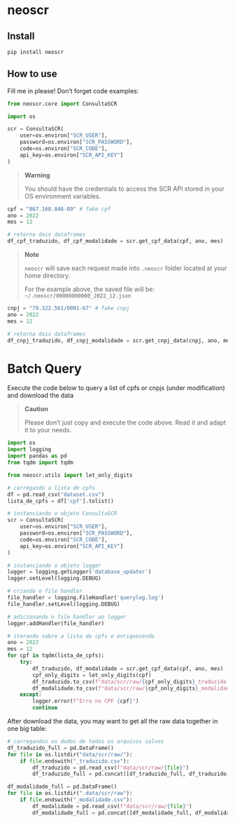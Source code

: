 # neoscr

<!-- WARNING: THIS FILE WAS AUTOGENERATED! DO NOT EDIT! -->

## Install

``` sh
pip install neoscr
```

## How to use

Fill me in please! Don’t forget code examples:

``` python
from neoscr.core import ConsultaSCR
```

``` python
import os

scr = ConsultaSCR(
    user=os.environ["SCR_USER"],
    password=os.environ["SCR_PASSWORD"],
    code=os.environ["SCR_CODE"],
    api_key=os.environ["SCR_API_KEY"]
)
```

<div>

> **Warning**
>
> You should have the credentials to access the SCR API stored in your
> OS environment variables.

</div>

``` python
cpf = "867.168.046-09" # fake cpf
ano = 2022
mes = 12

# retorna dois dataframes
df_cpf_traduzido, df_cpf_modalidade = scr.get_cpf_data(cpf, ano, mes)
```

<div>

> **Note**
>
> `neoscr` will save each request made into `.neoscr` folder located at
> your home directory.
>
> For the example above, the saved file will be:
> `~/.neoscr/00000000000_2022_12.json`

</div>

``` python
cnpj = "79.322.561/0001-67" # fake cnpj
ano = 2022
mes = 12

# retorna dois dataframes
df_cnpj_traduzido, df_cnpj_modalidade = scr.get_cnpj_data(cnpj, ano, mes)
```

# Batch Query

Execute the code below to query a list of cpfs or cnpjs (under
modification) and download the data

<div>

> **Caution**
>
> Please don’t just copy and execute the code above. Read it and adapt
> it to your needs.

</div>

``` python
import os
import logging
import pandas as pd
from tqdm import tqdm

from neoscr.utils import let_only_digits

# carregando a lista de cpfs
df = pd.read_csv("dataset.csv")
lista_de_cpfs = df['cpf'].tolist()

# instanciando o objeto ConsultaSCR
scr = ConsultaSCR(
    user=os.environ["SCR_USER"],
    password=os.environ["SCR_PASSWORD"],
    code=os.environ["SCR_CODE"],
    api_key=os.environ["SCR_API_KEY"]
)

# instanciando o objeto logger
logger = logging.getLogger('database_updater')
logger.setLevel(logging.DEBUG)

# criando o file handler
file_handler = logging.FileHandler('querylog.log')
file_handler.setLevel(logging.DEBUG)

# adicionando o file handler ao logger
logger.addHandler(file_handler)

# iterando sobre a lista de cpfs e enriquecendo
ano = 2022
mes = 12
for cpf in tqdm(lista_de_cpfs):
    try:
        df_traduzido, df_modalidade = scr.get_cpf_data(cpf, ano, mes)                               
        cpf_only_digits = let_only_digits(cpf)
        df_traduzido.to_csv(f"data/scr/raw/{cpf_only_digits}_traduzido.csv", index=False)
        df_modalidade.to_csv(f"data/scr/raw/{cpf_only_digits}_modalidade.csv", index=False)
    except:
        logger.error(f"Erro no CPF {cpf}")
        continue
```

After download the data, you may want to get all the raw data together
in one big table:

``` python
# carregandos os dados de todos os arquivos salvos
df_traduzido_full = pd.DataFrame()
for file in os.listdir("data/scr/raw/"):
    if file.endswith("_traduzido.csv"):
        df_traduzido = pd.read_csv(f"data/scr/raw/{file}")
        df_traduzido_full = pd.concat([df_traduzido_full, df_traduzido])

df_modalidade_full = pd.DataFrame()
for file in os.listdir(".data/scr/raw"):
    if file.endswith("_modalidade.csv"):
        df_modalidade = pd.read_csv(f"data/scr/raw/{file}")
        df_modalidade_full = pd.concat([df_modalidade_full, df_modalidade])
```
